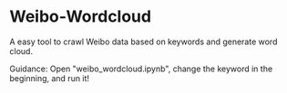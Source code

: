 # Weibo-Wordcloud
A easy tool to crawl Weibo data based on keywords and generate word cloud.

Guidance: Open "weibo_wordcloud.ipynb", change the keyword in the beginning, and run it!
